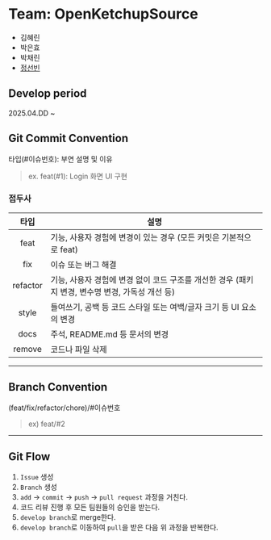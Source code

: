 # Team: OpenKetchupSource
- 김혜린
- 박은효
- 박채린
- [정선빈](https://github.com/jungsunbeen)


## Develop period
2025.04.DD ~

## Git Commit Convention
타입(#이슈번호): 부연 설명 및 이유
> ex. feat(#1): Login 화면 UI 구현

### 접두사
|    타입    | 설명 |
|:--------:|--|
|   feat   | 기능, 사용자 경험에 변경이 있는 경우 (모든 커밋은 기본적으로 feat)|
|   fix    | 이슈 또는 버그 해결 |
| refactor | 기능, 사용자 경험에 변경 없이 코드 구조를 개선한 경우 (패키지 변경, 변수명 변경, 가독성 개선 등) |
|  style   | 들여쓰기, 공백 등 코드 스타일 또는 여백/글자 크기 등 UI 요소의 변경 |
|   docs   | 주석, README.md 등 문서의 변경 |
|  remove  | 코드나 파일 삭제 |

---
## Branch Convention
(feat/fix/refactor/chore)/#이슈번호

> ex) feat/#2

---
## Git Flow
1. `Issue` 생성
2. `Branch` 생성
3. `add` → `commit` → `push` → `pull request` 과정을 거친다.
4. 코드 리뷰 진행 후 모든 팀원들의 승인을 받는다.
5. `develop branch`로 merge한다.
6. `develop branch`로 이동하여 `pull`을 받은 다음 위 과정을 반복한다.
